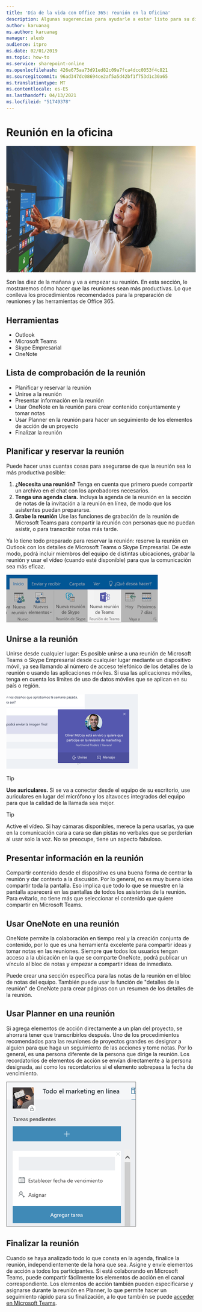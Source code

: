 ```yaml
---
title: 'Día de la vida con Office 365: reunión en la Oficina'
description: Algunas sugerencias para ayudarle a estar listo para su día laboral en Office 365
author: karuanag
ms.author: karuanag
manager: alexb
audience: itpro
ms.date: 02/01/2019
ms.topic: how-to
ms.service: sharepoint-online
ms.openlocfilehash: 426e675aa73d91ed82c09a7fca4dcc0053f4c821
ms.sourcegitcommit: 96ad347dc08694ce2af5a5d42bf1f753d1c30a65
ms.translationtype: MT
ms.contentlocale: es-ES
ms.lasthandoff: 04/13/2021
ms.locfileid: "51749378"
---
```

# <a name="meeting-at-the-office"></a>Reunión en la oficina

![Visual de recorrido](media/ditl_meeting.png)

Son las diez de la mañana y va a empezar su reunión. En esta sección, le mostraremos cómo hacer que las reuniones sean más productivas.  Lo que conlleva los procedimientos recomendados para la preparación de reuniones y las herramientas de Office 365.  

## <a name="tools"></a>Herramientas
- Outlook
- Microsoft Teams
- Skype Empresarial
- OneNote

## <a name="checklist-for-your-meeting"></a>Lista de comprobación de la reunión
- Planificar y reservar la reunión
- Unirse a la reunión
- Presentar información en la reunión
- Usar OneNote en la reunión para crear contenido conjuntamente y tomar notas
- Usar Planner en la reunión para hacer un seguimiento de los elementos de acción de un proyecto
- Finalizar la reunión
 
## <a name="plan-and-book-your-meeting"></a>Planificar y reservar la reunión
Puede hacer unas cuantas cosas para asegurarse de que la reunión sea lo más productiva posible:

1. **¿Necesita una reunión?** Tenga en cuenta que primero puede compartir un archivo en el chat con los aprobadores necesarios.  
1. **Tenga una agenda clara.**  Incluya la agenda de la reunión en la sección de notas de la invitación a la reunión en línea, de modo que los asistentes puedan prepararse.
1. **Grabe la reunión** Use las funciones de grabación de la reunión de Microsoft Teams para compartir la reunión con personas que no puedan asistir, o para transcribir notas más tarde.  

Ya lo tiene todo preparado para reservar la reunión: reserve la reunión en Outlook con los detalles de Microsoft Teams o Skype Empresarial. De este modo, podrá incluir miembros del equipo de distintas ubicaciones, grabar la reunión y usar el vídeo (cuando esté disponible) para que la comunicación sea más eficaz. 

![Teams en Outlook ](media/ditl_teamsoutlook.png)

## <a name="join-a-meeting"></a>Unirse a la reunión
Unirse desde cualquier lugar: Es posible unirse a una reunión de Microsoft Teams o Skype Empresarial desde cualquier lugar mediante un dispositivo móvil, ya sea llamando al número de acceso telefónico de los detalles de la reunión o usando las aplicaciones móviles. Si usa las aplicaciones móviles, tenga en cuenta los límites de uso de datos móviles que se aplican en su país o región.

![Notificación para unirse a una reunión de Teams](media/ditl_teamsjoin.png)

> [!TIP]
> **Use auriculares.** Si se va a conectar desde el equipo de su escritorio, use auriculares en lugar del micrófono y los altavoces integrados del equipo para que la calidad de la llamada sea mejor.

> [!TIP]
> Active el vídeo. Si hay cámaras disponibles, merece la pena usarlas, ya que en la comunicación cara a cara se dan pistas no verbales que se perderían al usar solo la voz. No se preocupe, tiene un aspecto fabuloso. 

## <a name="present-information-in-a-meeting"></a>Presentar información en la reunión
Compartir contenido desde el dispositivo es una buena forma de centrar la reunión y dar contexto a la discusión. Por lo general, no es muy buena idea compartir toda la pantalla. Eso implica que todo lo que se muestre en la pantalla aparecerá en las pantallas de todos los asistentes de la reunión. Para evitarlo, no tiene más que seleccionar el contenido que quiere compartir en Microsoft Teams. 

## <a name="use-onenote-in-a-meeting"></a>Usar OneNote en una reunión
OneNote permite la colaboración en tiempo real y la creación conjunta de contenido, por lo que es una herramienta excelente para compartir ideas y tomar notas en las reuniones. Siempre que todos los usuarios tengan acceso a la ubicación en la que se comparte OneNote, podrá publicar un vínculo al bloc de notas y empezar a compartir ideas de inmediato.

Puede crear una sección específica para las notas de la reunión en el bloc de notas del equipo. También puede usar la función de "detalles de la reunión" de OneNote para crear páginas con un resumen de los detalles de la reunión.

## <a name="use-planner-in-a-meeting"></a>Usar Planner en una reunión
Si agrega elementos de acción directamente a un plan del proyecto, se ahorrará tener que transcribirlos después. Uno de los procedimientos recomendados para las reuniones de proyectos grandes es designar a alguien para que haga un seguimiento de las acciones y tome notas. Por lo general, es una persona diferente de la persona que dirige la reunión. Los recordatorios de elementos de acción se envían directamente a la persona designada, así como los recordatorios si el elemento sobrepasa la fecha de vencimiento. 

![Tarea de Planner](media/ditl_task.png)

## <a name="end-a-meeting"></a>Finalizar la reunión
Cuando se haya analizado todo lo que consta en la agenda, finalice la reunión, independientemente de la hora que sea. Asigne y envíe elementos de acción a todos los participantes. Si está colaborando en Microsoft Teams, puede compartir fácilmente los elementos de acción en el canal correspondiente. Los elementos de acción también pueden especificarse y asignarse durante la reunión en Planner, lo que permite hacer un seguimiento rápido para su finalización, a lo que también se puede [acceder en Microsoft Teams](https://support.office.com/article/use-planner-in-microsoft-teams-62798a9f-e8f7-4722-a700-27dd28a06ee0). 

